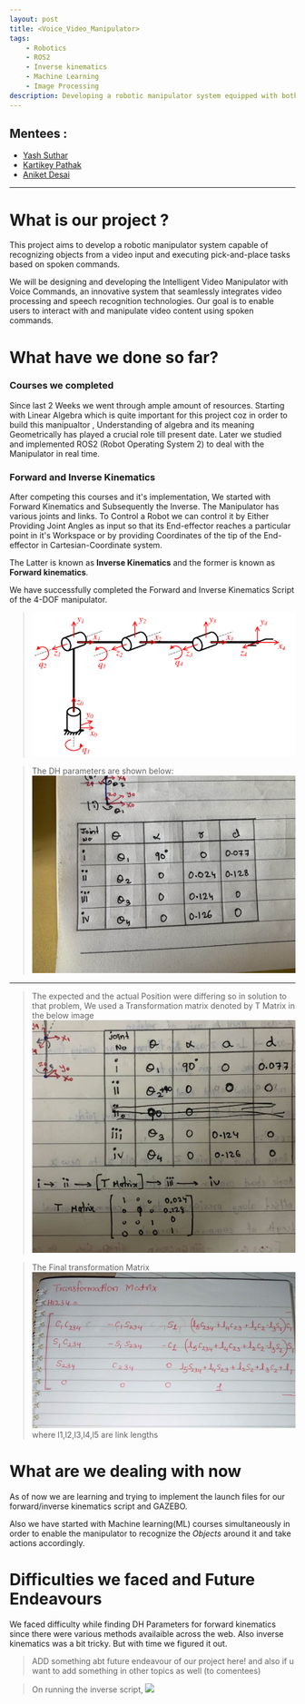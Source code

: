 ```yaml
---
layout: post
title: <Voice_Video_Manipulator>
tags: 
    - Robotics
    - ROS2
    - Inverse kinematics
    - Machine Learning
    - Image Processing
description: Developing a robotic manipulator system equipped with both video input capabilities and speech recognition.
---
```


## Mentees  :
- [Yash Suthar](https://github.com/BlazinBull)
- [Kartikey Pathak](https://github.com/NoobMaster-version)
- [Aniket Desai](https://github.com/MASQUERADE-2005)

---
# What is our project ? 
This project aims to develop a robotic manipulator system capable of recognizing objects from a video input and executing pick-and-place tasks based on spoken commands.

We will be designing and developing the Intelligent Video Manipulator with Voice Commands, an innovative system that seamlessly integrates video processing and speech recognition technologies. Our goal is to enable users to interact with and manipulate video content using spoken commands.

# What have we done so far?
### Courses we completed
Since last 2 Weeks we went through ample amount of resources. Starting with Linear Algebra which is quite important for this project coz in order to build this manipualtor , Understanding of algebra and its meaning Geometrically has played a crucial role till present date. Later we studied and implemented ROS2 (Robot Operating System 2) to deal with the Manipulator in real time. 


### Forward and Inverse Kinematics
After competing this courses and it's implementation, We started with Forward Kinematics and Subsequently the Inverse. The Manipulator has various joints and links. To Control a Robot we can control it by Either Providing Joint Angles as input so that its End-effector reaches a particular point in it's Workspace or by providing Coordinates of the tip of the End-effector in Cartesian-Coordinate system.

The Latter is known as **Inverse Kinematics** and the former is known as **Forward kinematics**.

We have successfully completed the Forward and Inverse Kinematics Script of the 4-DOF manipulator. 

> ![](Assets/F.K.png)

>The DH parameters are shown below:
![](Assets/DH.jpg)

---

>The expected and the actual Position were differing so in solution to that problem, We used a Transformation matrix denoted by T Matrix in the below image
![](Assets/DH3.jpeg)

> The Final transformation Matrix 
![](Assets/Transformation_Matrix.jpg)
where l1,l2,l3,l4,l5 are link lengths

# What are we dealing with now
As of now we are learning and trying to implement the launch files for our forward/inverse kinematics script and GAZEBO.

Also we have started with Machine learning(ML) courses simultaneously in order to enable the manipulator to recognize the *Objects* around it and take actions accordingly.

# Difficulties we faced and Future Endeavours
We faced difficulty while finding DH Parameters for forward kinematics since there were various methods availaible across the web. Also inverse kinematics was a bit tricky. But with time we figured it out.

>ADD something abt future endeavour of our project here! and also if u want to add something in other topics as well (to comentees)

>On running the inverse script,
![](/home/yash/EKLAVYA_VVM/BLOG/Assets/inv.png)


